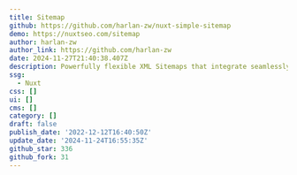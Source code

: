```yaml
---
title: Sitemap
github: https://github.com/harlan-zw/nuxt-simple-sitemap
demo: https://nuxtseo.com/sitemap
author: harlan-zw
author_link: https://github.com/harlan-zw
date: 2024-11-27T21:40:38.407Z
description: Powerfully flexible XML Sitemaps that integrate seamlessly, for Nuxt.
ssg:
  - Nuxt
css: []
ui: []
cms: []
category: []
draft: false
publish_date: '2022-12-12T16:40:50Z'
update_date: '2024-11-24T16:55:35Z'
github_star: 336
github_fork: 31
---
```


